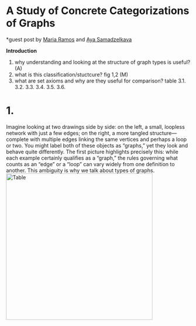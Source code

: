 # A Study of Concrete Categorizations of Graphs
*guest post by [Maria Ramos]() and [Aya Samadzelkava]()

**Introduction**
1. why understanding and looking at the structure of graph types is useful? (A)   
3. what is this classification/stuctcure? fig 1,2 (M)
4. what are set axioms and why are they useful for comparison? table
   3.1.
   3.2.
   3.3.
   3.4.
   3.5.
   3.6.

# 1. 
Imagine looking at two drawings side by side: on the left, a small, loopless network with just a few edges; on the right, a more tangled structure—complete with multiple edges linking the same vertices and perhaps a loop or two. You might label both of these objects as “graphs,” yet they look and behave quite differently. The first picture highlights precisely this: while each example certainly qualifies as a “graph,” the rules governing what counts as an “edge” or a “loop” can vary widely from one definition to another. This ambiguity is why we talk about types of graphs.
<img src="images/graphs.jped" alt="Table"  width="400"/>
